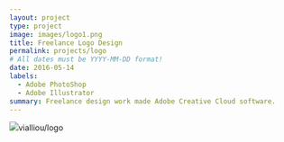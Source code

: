 ```yaml
---
layout: project
type: project
image: images/logo1.png
title: Freelance Logo Design
permalink: projects/logo
# All dates must be YYYY-MM-DD format!
date: 2016-05-14
labels:
  - Adobe PhotoShop
  - Adobe Illustrator
summary: Freelance design work made Adobe Creative Cloud software.
---
```

<div class="centered">
  <img class="ui image" src="../images/logo2.png>
</div>

I not only enjoy the challenges of coding, but the challenges of design as well. In my spare time I like to take on freelance design work. I mainy do product logos, product lables and event flyers. I have a also done bigger projects like magazines. My goal is to take the knowledge I have as a programmer and as a designer to make beautiful but also functional interfaces for apps or websites. 
 
Source: <a href="https://github.com/vialliou/logo"><i class="large github icon"></i>vialliou/logo</a>
